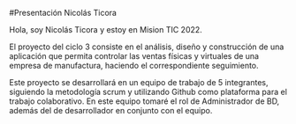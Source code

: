 #Presentación Nicolás Ticora

Hola, soy Nicolás Ticora y estoy en Mision TIC 2022.

El proyecto del ciclo 3 consiste en el análisis, diseño y construcción de una aplicación que permita controlar las ventas físicas y virtuales de una empresa de manufactura, haciendo el correspondiente seguimiento.

Este proyecto se desarrollará en un equipo de trabajo de 5 integrantes, siguiendo la metodología scrum y utilizando Github como plataforma para el trabajo colaborativo. En este equipo tomaré el rol de Administrador de BD, además del de desarrollador en conjunto con el equipo.
